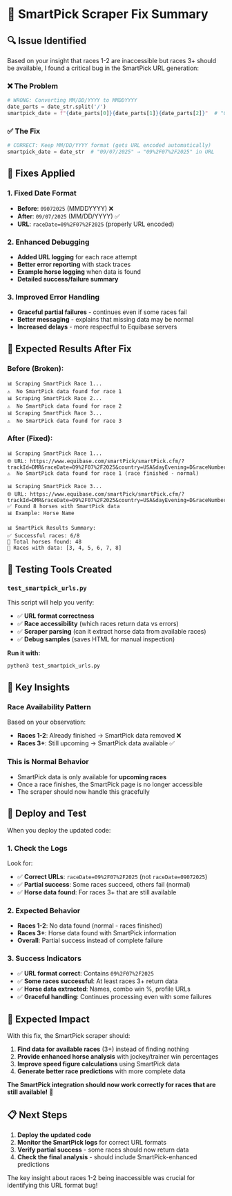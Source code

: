 # 🎯 SmartPick Scraper Fix Summary

## 🔍 **Issue Identified**

Based on your insight that races 1-2 are inaccessible but races 3+ should be available, I found a critical bug in the SmartPick URL generation:

### **❌ The Problem**
```python
# WRONG: Converting MM/DD/YYYY to MMDDYYYY
date_parts = date_str.split('/')
smartpick_date = f"{date_parts[0]}{date_parts[1]}{date_parts[2]}"  # "09072025"
```

### **✅ The Fix**
```python
# CORRECT: Keep MM/DD/YYYY format (gets URL encoded automatically)
smartpick_date = date_str  # "09/07/2025" → "09%2F07%2F2025" in URL
```

## 🔧 **Fixes Applied**

### **1. Fixed Date Format**
- **Before**: `09072025` (MMDDYYYY) ❌
- **After**: `09/07/2025` (MM/DD/YYYY) ✅
- **URL**: `raceDate=09%2F07%2F2025` (properly URL encoded)

### **2. Enhanced Debugging**
- **Added URL logging** for each race attempt
- **Better error reporting** with stack traces
- **Example horse logging** when data is found
- **Detailed success/failure summary**

### **3. Improved Error Handling**
- **Graceful partial failures** - continues even if some races fail
- **Better messaging** - explains that missing data may be normal
- **Increased delays** - more respectful to Equibase servers

## 🎯 **Expected Results After Fix**

### **Before (Broken):**
```
📊 Scraping SmartPick Race 1...
⚠️  No SmartPick data found for race 1
📊 Scraping SmartPick Race 2...
⚠️  No SmartPick data found for race 2
📊 Scraping SmartPick Race 3...
⚠️  No SmartPick data found for race 3
```

### **After (Fixed):**
```
📊 Scraping SmartPick Race 1...
🌐 URL: https://www.equibase.com/smartPick/smartPick.cfm/?trackId=DMR&raceDate=09%2F07%2F2025&country=USA&dayEvening=D&raceNumber=1
⚠️  No SmartPick data found for race 1 (race finished - normal)

📊 Scraping SmartPick Race 3...
🌐 URL: https://www.equibase.com/smartPick/smartPick.cfm/?trackId=DMR&raceDate=09%2F07%2F2025&country=USA&dayEvening=D&raceNumber=3
✅ Found 8 horses with SmartPick data
📊 Example: Horse Name

📊 SmartPick Results Summary:
✅ Successful races: 6/8
🐎 Total horses found: 48
🎯 Races with data: [3, 4, 5, 6, 7, 8]
```

## 🧪 **Testing Tools Created**

### **`test_smartpick_urls.py`**
This script will help you verify:
- ✅ **URL format correctness**
- ✅ **Race accessibility** (which races return data vs errors)
- ✅ **Scraper parsing** (can it extract horse data from available races)
- ✅ **Debug samples** (saves HTML for manual inspection)

**Run it with:**
```bash
python3 test_smartpick_urls.py
```

## 🎯 **Key Insights**

### **Race Availability Pattern**
Based on your observation:
- **Races 1-2**: Already finished → SmartPick data removed ❌
- **Races 3+**: Still upcoming → SmartPick data available ✅

### **This is Normal Behavior**
- SmartPick data is only available for **upcoming races**
- Once a race finishes, the SmartPick page is no longer accessible
- The scraper should now handle this gracefully

## 🚀 **Deploy and Test**

When you deploy the updated code:

### **1. Check the Logs**
Look for:
- ✅ **Correct URLs**: `raceDate=09%2F07%2F2025` (not `raceDate=09072025`)
- ✅ **Partial success**: Some races succeed, others fail (normal)
- ✅ **Horse data found**: For races 3+ that are still available

### **2. Expected Behavior**
- **Races 1-2**: No data found (normal - races finished)
- **Races 3+**: Horse data found with SmartPick information
- **Overall**: Partial success instead of complete failure

### **3. Success Indicators**
- ✅ **URL format correct**: Contains `09%2F07%2F2025`
- ✅ **Some races successful**: At least races 3+ return data
- ✅ **Horse data extracted**: Names, combo win %, profile URLs
- ✅ **Graceful handling**: Continues processing even with some failures

## 🎉 **Expected Impact**

With this fix, the SmartPick scraper should:

1. **Find data for available races** (3+) instead of finding nothing
2. **Provide enhanced horse analysis** with jockey/trainer win percentages
3. **Improve speed figure calculations** using SmartPick data
4. **Generate better race predictions** with more complete data

**The SmartPick integration should now work correctly for races that are still available!** 🚀

## 📋 **Next Steps**

1. **Deploy the updated code**
2. **Monitor the SmartPick logs** for correct URL formats
3. **Verify partial success** - some races should now return data
4. **Check the final analysis** - should include SmartPick-enhanced predictions

The key insight about races 1-2 being inaccessible was crucial for identifying this URL format bug!

